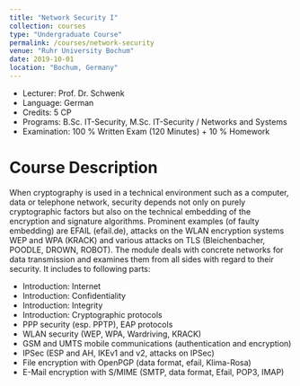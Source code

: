 ```yaml
---
title: "Network Security I"
collection: courses
type: "Undergraduate Course"
permalink: /courses/network-security
venue: "Ruhr University Bochum"
date: 2019-10-01
location: "Bochum, Germany"
---
```


* Lecturer: Prof. Dr. Schwenk
* Language: German
* Credits: 5 CP
* Programs: B.Sc. IT-Security, M.Sc. IT-Security / Networks and Systems
* Examination: 100 % Written Exam (120 Minutes) + 10 % Homework


Course Description
======

When cryptography is used in a technical environment such as a computer, data or telephone network, security depends not only on purely cryptographic factors but also on the technical embedding of the encryption and signature algorithms.
Prominent examples (of faulty embedding) are EFAIL (efail.de), attacks on the WLAN encryption systems WEP and WPA (KRACK) and various attacks on TLS (Bleichenbacher, POODLE, DROWN, ROBOT). 
The module deals with concrete networks for data transmission and examines them from all sides with regard to their security.
It includes to following parts:

* Introduction: Internet
* Introduction: Confidentiality
* Introduction: Integrity
* Introduction: Cryptographic protocols
* PPP security (esp. PPTP), EAP protocols
* WLAN security (WEP, WPA, Wardriving, KRACK)
* GSM and UMTS mobile communications (authentication and encryption)
* IPSec (ESP and AH, IKEv1 and v2, attacks on IPSec)
* File encryption with OpenPGP (data format, efail, Klima-Rosa)
* E-Mail encryption with S/MIME (SMTP, data format, Efail, POP3, IMAP)
